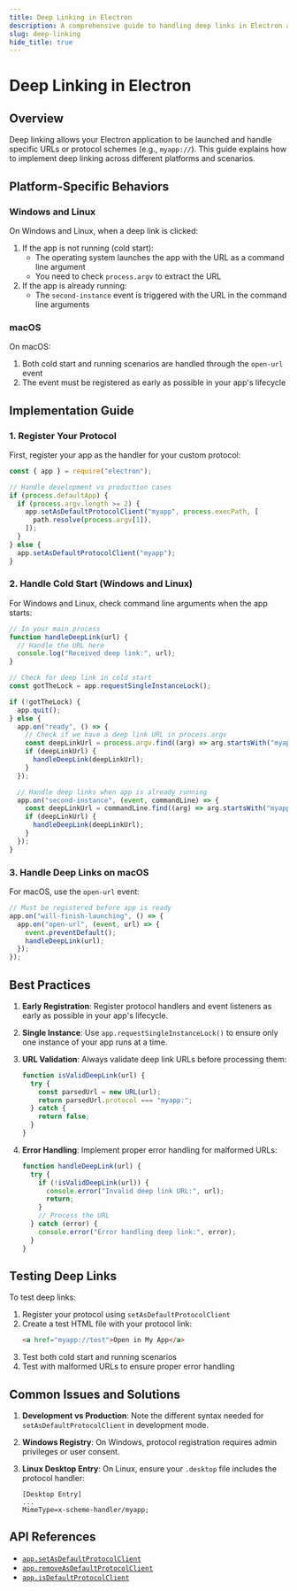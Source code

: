 ```yaml
---
title: Deep Linking in Electron
description: A comprehensive guide to handling deep links in Electron applications across all platforms
slug: deep-linking
hide_title: true
---
```


# Deep Linking in Electron

## Overview

Deep linking allows your Electron application to be launched and handle specific URLs or protocol schemes (e.g., `myapp://`). This guide explains how to implement deep linking across different platforms and scenarios.

## Platform-Specific Behaviors

### Windows and Linux

On Windows and Linux, when a deep link is clicked:

1. If the app is not running (cold start):
   - The operating system launches the app with the URL as a command line argument
   - You need to check `process.argv` to extract the URL
2. If the app is already running:
   - The `second-instance` event is triggered with the URL in the command line arguments

### macOS

On macOS:

1. Both cold start and running scenarios are handled through the `open-url` event
2. The event must be registered as early as possible in your app's lifecycle

## Implementation Guide

### 1. Register Your Protocol

First, register your app as the handler for your custom protocol:

```javascript
const { app } = require("electron");

// Handle development vs production cases
if (process.defaultApp) {
  if (process.argv.length >= 2) {
    app.setAsDefaultProtocolClient("myapp", process.execPath, [
      path.resolve(process.argv[1]),
    ]);
  }
} else {
  app.setAsDefaultProtocolClient("myapp");
}
```

### 2. Handle Cold Start (Windows and Linux)

For Windows and Linux, check command line arguments when the app starts:

```javascript
// In your main process
function handleDeepLink(url) {
  // Handle the URL here
  console.log("Received deep link:", url);
}

// Check for deep link in cold start
const gotTheLock = app.requestSingleInstanceLock();

if (!gotTheLock) {
  app.quit();
} else {
  app.on("ready", () => {
    // Check if we have a deep link URL in process.argv
    const deepLinkUrl = process.argv.find((arg) => arg.startsWith("myapp://"));
    if (deepLinkUrl) {
      handleDeepLink(deepLinkUrl);
    }
  });

  // Handle deep links when app is already running
  app.on("second-instance", (event, commandLine) => {
    const deepLinkUrl = commandLine.find((arg) => arg.startsWith("myapp://"));
    if (deepLinkUrl) {
      handleDeepLink(deepLinkUrl);
    }
  });
}
```

### 3. Handle Deep Links on macOS

For macOS, use the `open-url` event:

```javascript
// Must be registered before app is ready
app.on("will-finish-launching", () => {
  app.on("open-url", (event, url) => {
    event.preventDefault();
    handleDeepLink(url);
  });
});
```

## Best Practices

1. **Early Registration**: Register protocol handlers and event listeners as early as possible in your app's lifecycle.

2. **Single Instance**: Use `app.requestSingleInstanceLock()` to ensure only one instance of your app runs at a time.

3. **URL Validation**: Always validate deep link URLs before processing them:

   ```javascript
   function isValidDeepLink(url) {
     try {
       const parsedUrl = new URL(url);
       return parsedUrl.protocol === "myapp:";
     } catch {
       return false;
     }
   }
   ```

4. **Error Handling**: Implement proper error handling for malformed URLs:
   ```javascript
   function handleDeepLink(url) {
     try {
       if (!isValidDeepLink(url)) {
         console.error("Invalid deep link URL:", url);
         return;
       }
       // Process the URL
     } catch (error) {
       console.error("Error handling deep link:", error);
     }
   }
   ```

## Testing Deep Links

To test deep links:

1. Register your protocol using `setAsDefaultProtocolClient`
2. Create a test HTML file with your protocol link:
   ```html
   <a href="myapp://test">Open in My App</a>
   ```
3. Test both cold start and running scenarios
4. Test with malformed URLs to ensure proper error handling

## Common Issues and Solutions

1. **Development vs Production**: Note the different syntax needed for `setAsDefaultProtocolClient` in development mode.

2. **Windows Registry**: On Windows, protocol registration requires admin privileges or user consent.

3. **Linux Desktop Entry**: On Linux, ensure your `.desktop` file includes the protocol handler:
   ```desktop
   [Desktop Entry]
   ...
   MimeType=x-scheme-handler/myapp;
   ```

## API References

- [`app.setAsDefaultProtocolClient`](../api/app.md#appsetasdefaultprotocolclientprotocol-path-args)
- [`app.removeAsDefaultProtocolClient`](../api/app.md#appremoveasdefaultprotocolclientprotocol-path-args)
- [`app.isDefaultProtocolClient`](../api/app.md#appisdefaultprotocolclientprotocol-path-args)
